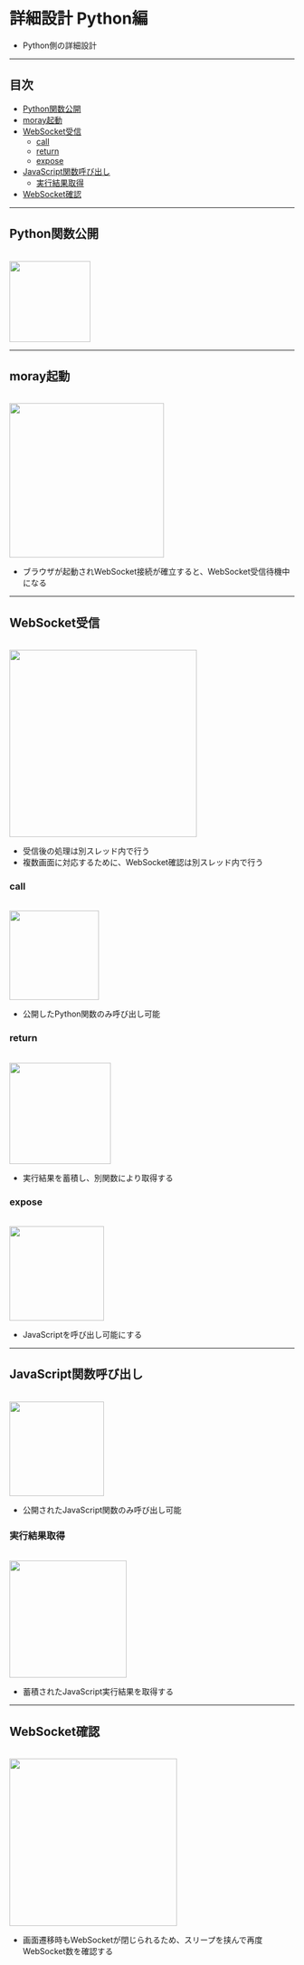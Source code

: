 # 詳細設計 Python編
- Python側の詳細設計

***
## 目次
- [Python関数公開](#python関数公開)
- [moray起動](#moray起動)
- [WebSocket受信](#websocket受信)
  - [call](#call)
  - [return](#return)
  - [expose](#expose)
- [JavaScript関数呼び出し](#javascript関数呼び出し)
  - [実行結果取得](#実行結果取得)
- [WebSocket確認](#websocket確認)

***
## Python関数公開

<br /><img src="../uml/python/moray.expose.png" width="143px">

***
## moray起動

<br /><img src="../uml/python/moray.run.png" width="273px">
- ブラウザが起動されWebSocket接続が確立すると、WebSocket受信待機中になる

***
## WebSocket受信

<br /><img src="../uml/python/WebSocket受信.png" width="331px">
- 受信後の処理は別スレッド内で行う
- 複数画面に対応するために、WebSocket確認は別スレッド内で行う

### call

<br /><img src="../uml/python/call.png" width="158px">
- 公開したPython関数のみ呼び出し可能

### return

<br /><img src="../uml/python/return.png" width="179px">
- 実行結果を蓄積し、別関数により取得する

### expose

<br /><img src="../uml/python/expose.png" width="167px">
- JavaScriptを呼び出し可能にする

***
## JavaScript関数呼び出し

<br /><img src="../uml/python/moray.js.xxx.png" width="167px">
- 公開されたJavaScript関数のみ呼び出し可能

### 実行結果取得

<br /><img src="../uml/python/実行結果取得関数.png" width="207px">
- 蓄積されたJavaScript実行結果を取得する

***
## WebSocket確認

<br /><img src="../uml/python/WebSocket確認.png" width="296px">
- 画面遷移時もWebSocketが閉じられるため、スリープを挟んで再度WebSocket数を確認する
